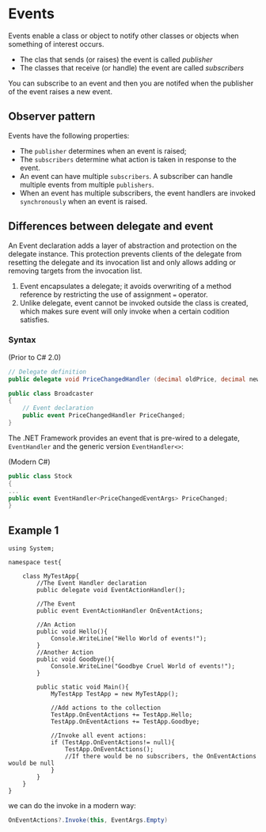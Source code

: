 # Events

Events enable a class or object to notify other classes or objects when something of interest occurs.

* The clas that sends (or raises) the event is called *publisher*
* The classes that receive (or handle) the event are called *subscribers*

You can subscribe to an event and then you are notifed when the publisher of the event raises a new event.

## Observer pattern

Events have the following properties:

* The `publisher` determines when an event is raised;
* The `subscribers` determine what action is taken in response to the event.
* An event can have multiple `subscribers`. A subscriber can handle multiple events from multiple `publishers`.
* When an event has multiple subscribers, the event handlers are invoked `synchronously` when an event is raised.

## Differences between delegate and event

An Event declaration adds a layer of abstraction and protection on the delegate instance. This protection prevents clients of the delegate from resetting the delegate and its invocation list and only allows adding or removing targets from the invocation list.

1. Event encapsulates a delegate; it avoids overwriting of a method reference by restricting the use of assignment `=` operator.
2. Unlike delegate, event cannot be invoked outside the class is created, which makes sure event will only invoke when a certain codition satisfies.

### Syntax

(Prior to C# 2.0)

```csharp
// Delegate definition
public delegate void PriceChangedHandler (decimal oldPrice, decimal newPrice);

public class Broadcaster
{
    // Event declaration
    public event PriceChangedHandler PriceChanged;
}
```

The .NET Framework provides an event that is pre-wired to a delegate, `EventHandler` and the generic version `EventHandler<>`:

(Modern C#)

```csharp
public class Stock
{
...
public event EventHandler<PriceChangedEventArgs> PriceChanged;
}
```

## Example 1

```Csharp
using System;

namespace test{

    class MyTestApp{
        //The Event Handler declaration
        public delegate void EventActionHandler();

        //The Event
        public event EventActionHandler OnEventActions;

        //An Action
        public void Hello(){
            Console.WriteLine("Hello World of events!");
        }
        //Another Action
        public void Goodbye(){
            Console.WriteLine("Goodbye Cruel World of events!");
        }

        public static void Main(){
            MyTestApp TestApp = new MyTestApp();

            //Add actions to the collection
            TestApp.OnEventActions += TestApp.Hello;
            TestApp.OnEventActions += TestApp.Goodbye;

            //Invoke all event actions:
            if (TestApp.OnEventActions!= null){
                TestApp.OnEventActions();
                //If there would be no subscribers, the OnEventActions would be null
            }
        }
    }
}
```

we can do the invoke in a modern way:

```csharp
OnEventActions?.Invoke(this, EventArgs.Empty)
```